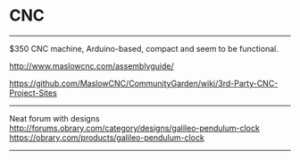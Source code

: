 # CNC

---

$350 CNC machine, Arduino-based, compact and seem to be functional.

http://www.maslowcnc.com/assemblyguide/

https://github.com/MaslowCNC/CommunityGarden/wiki/3rd-Party-CNC-Project-Sites

---

Neat forum with designs
http://forums.obrary.com/category/designs/galileo-pendulum-clock
https://obrary.com/products/galileo-pendulum-clock

---
